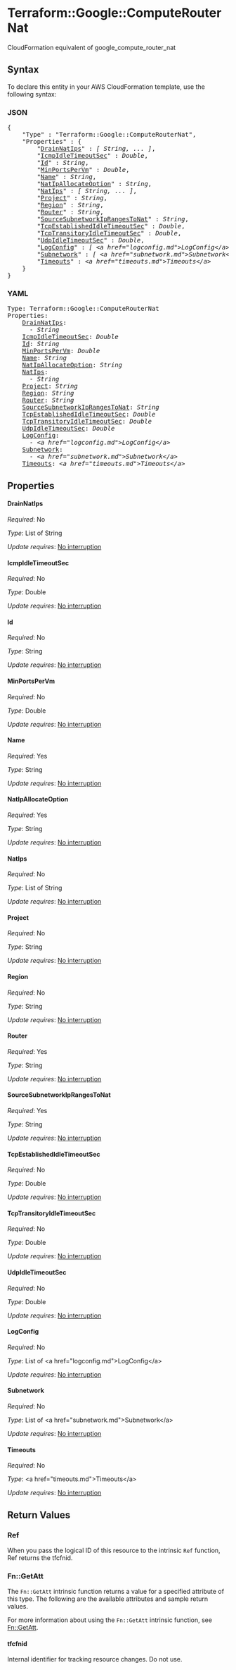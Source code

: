 # Terraform::Google::ComputeRouterNat

CloudFormation equivalent of google_compute_router_nat

## Syntax

To declare this entity in your AWS CloudFormation template, use the following syntax:

### JSON

<pre>
{
    "Type" : "Terraform::Google::ComputeRouterNat",
    "Properties" : {
        "<a href="#drainnatips" title="DrainNatIps">DrainNatIps</a>" : <i>[ String, ... ]</i>,
        "<a href="#icmpidletimeoutsec" title="IcmpIdleTimeoutSec">IcmpIdleTimeoutSec</a>" : <i>Double</i>,
        "<a href="#id" title="Id">Id</a>" : <i>String</i>,
        "<a href="#minportspervm" title="MinPortsPerVm">MinPortsPerVm</a>" : <i>Double</i>,
        "<a href="#name" title="Name">Name</a>" : <i>String</i>,
        "<a href="#natipallocateoption" title="NatIpAllocateOption">NatIpAllocateOption</a>" : <i>String</i>,
        "<a href="#natips" title="NatIps">NatIps</a>" : <i>[ String, ... ]</i>,
        "<a href="#project" title="Project">Project</a>" : <i>String</i>,
        "<a href="#region" title="Region">Region</a>" : <i>String</i>,
        "<a href="#router" title="Router">Router</a>" : <i>String</i>,
        "<a href="#sourcesubnetworkiprangestonat" title="SourceSubnetworkIpRangesToNat">SourceSubnetworkIpRangesToNat</a>" : <i>String</i>,
        "<a href="#tcpestablishedidletimeoutsec" title="TcpEstablishedIdleTimeoutSec">TcpEstablishedIdleTimeoutSec</a>" : <i>Double</i>,
        "<a href="#tcptransitoryidletimeoutsec" title="TcpTransitoryIdleTimeoutSec">TcpTransitoryIdleTimeoutSec</a>" : <i>Double</i>,
        "<a href="#udpidletimeoutsec" title="UdpIdleTimeoutSec">UdpIdleTimeoutSec</a>" : <i>Double</i>,
        "<a href="#logconfig" title="LogConfig">LogConfig</a>" : <i>[ &lt;a href=&#34;logconfig.md&#34;&gt;LogConfig&lt;/a&gt;, ... ]</i>,
        "<a href="#subnetwork" title="Subnetwork">Subnetwork</a>" : <i>[ &lt;a href=&#34;subnetwork.md&#34;&gt;Subnetwork&lt;/a&gt;, ... ]</i>,
        "<a href="#timeouts" title="Timeouts">Timeouts</a>" : <i>&lt;a href=&#34;timeouts.md&#34;&gt;Timeouts&lt;/a&gt;</i>
    }
}
</pre>

### YAML

<pre>
Type: Terraform::Google::ComputeRouterNat
Properties:
    <a href="#drainnatips" title="DrainNatIps">DrainNatIps</a>: <i>
      - String</i>
    <a href="#icmpidletimeoutsec" title="IcmpIdleTimeoutSec">IcmpIdleTimeoutSec</a>: <i>Double</i>
    <a href="#id" title="Id">Id</a>: <i>String</i>
    <a href="#minportspervm" title="MinPortsPerVm">MinPortsPerVm</a>: <i>Double</i>
    <a href="#name" title="Name">Name</a>: <i>String</i>
    <a href="#natipallocateoption" title="NatIpAllocateOption">NatIpAllocateOption</a>: <i>String</i>
    <a href="#natips" title="NatIps">NatIps</a>: <i>
      - String</i>
    <a href="#project" title="Project">Project</a>: <i>String</i>
    <a href="#region" title="Region">Region</a>: <i>String</i>
    <a href="#router" title="Router">Router</a>: <i>String</i>
    <a href="#sourcesubnetworkiprangestonat" title="SourceSubnetworkIpRangesToNat">SourceSubnetworkIpRangesToNat</a>: <i>String</i>
    <a href="#tcpestablishedidletimeoutsec" title="TcpEstablishedIdleTimeoutSec">TcpEstablishedIdleTimeoutSec</a>: <i>Double</i>
    <a href="#tcptransitoryidletimeoutsec" title="TcpTransitoryIdleTimeoutSec">TcpTransitoryIdleTimeoutSec</a>: <i>Double</i>
    <a href="#udpidletimeoutsec" title="UdpIdleTimeoutSec">UdpIdleTimeoutSec</a>: <i>Double</i>
    <a href="#logconfig" title="LogConfig">LogConfig</a>: <i>
      - &lt;a href=&#34;logconfig.md&#34;&gt;LogConfig&lt;/a&gt;</i>
    <a href="#subnetwork" title="Subnetwork">Subnetwork</a>: <i>
      - &lt;a href=&#34;subnetwork.md&#34;&gt;Subnetwork&lt;/a&gt;</i>
    <a href="#timeouts" title="Timeouts">Timeouts</a>: <i>&lt;a href=&#34;timeouts.md&#34;&gt;Timeouts&lt;/a&gt;</i>
</pre>

## Properties

#### DrainNatIps

_Required_: No

_Type_: List of String

_Update requires_: [No interruption](https://docs.aws.amazon.com/AWSCloudFormation/latest/UserGuide/using-cfn-updating-stacks-update-behaviors.html#update-no-interrupt)

#### IcmpIdleTimeoutSec

_Required_: No

_Type_: Double

_Update requires_: [No interruption](https://docs.aws.amazon.com/AWSCloudFormation/latest/UserGuide/using-cfn-updating-stacks-update-behaviors.html#update-no-interrupt)

#### Id

_Required_: No

_Type_: String

_Update requires_: [No interruption](https://docs.aws.amazon.com/AWSCloudFormation/latest/UserGuide/using-cfn-updating-stacks-update-behaviors.html#update-no-interrupt)

#### MinPortsPerVm

_Required_: No

_Type_: Double

_Update requires_: [No interruption](https://docs.aws.amazon.com/AWSCloudFormation/latest/UserGuide/using-cfn-updating-stacks-update-behaviors.html#update-no-interrupt)

#### Name

_Required_: Yes

_Type_: String

_Update requires_: [No interruption](https://docs.aws.amazon.com/AWSCloudFormation/latest/UserGuide/using-cfn-updating-stacks-update-behaviors.html#update-no-interrupt)

#### NatIpAllocateOption

_Required_: Yes

_Type_: String

_Update requires_: [No interruption](https://docs.aws.amazon.com/AWSCloudFormation/latest/UserGuide/using-cfn-updating-stacks-update-behaviors.html#update-no-interrupt)

#### NatIps

_Required_: No

_Type_: List of String

_Update requires_: [No interruption](https://docs.aws.amazon.com/AWSCloudFormation/latest/UserGuide/using-cfn-updating-stacks-update-behaviors.html#update-no-interrupt)

#### Project

_Required_: No

_Type_: String

_Update requires_: [No interruption](https://docs.aws.amazon.com/AWSCloudFormation/latest/UserGuide/using-cfn-updating-stacks-update-behaviors.html#update-no-interrupt)

#### Region

_Required_: No

_Type_: String

_Update requires_: [No interruption](https://docs.aws.amazon.com/AWSCloudFormation/latest/UserGuide/using-cfn-updating-stacks-update-behaviors.html#update-no-interrupt)

#### Router

_Required_: Yes

_Type_: String

_Update requires_: [No interruption](https://docs.aws.amazon.com/AWSCloudFormation/latest/UserGuide/using-cfn-updating-stacks-update-behaviors.html#update-no-interrupt)

#### SourceSubnetworkIpRangesToNat

_Required_: Yes

_Type_: String

_Update requires_: [No interruption](https://docs.aws.amazon.com/AWSCloudFormation/latest/UserGuide/using-cfn-updating-stacks-update-behaviors.html#update-no-interrupt)

#### TcpEstablishedIdleTimeoutSec

_Required_: No

_Type_: Double

_Update requires_: [No interruption](https://docs.aws.amazon.com/AWSCloudFormation/latest/UserGuide/using-cfn-updating-stacks-update-behaviors.html#update-no-interrupt)

#### TcpTransitoryIdleTimeoutSec

_Required_: No

_Type_: Double

_Update requires_: [No interruption](https://docs.aws.amazon.com/AWSCloudFormation/latest/UserGuide/using-cfn-updating-stacks-update-behaviors.html#update-no-interrupt)

#### UdpIdleTimeoutSec

_Required_: No

_Type_: Double

_Update requires_: [No interruption](https://docs.aws.amazon.com/AWSCloudFormation/latest/UserGuide/using-cfn-updating-stacks-update-behaviors.html#update-no-interrupt)

#### LogConfig

_Required_: No

_Type_: List of &lt;a href=&#34;logconfig.md&#34;&gt;LogConfig&lt;/a&gt;

_Update requires_: [No interruption](https://docs.aws.amazon.com/AWSCloudFormation/latest/UserGuide/using-cfn-updating-stacks-update-behaviors.html#update-no-interrupt)

#### Subnetwork

_Required_: No

_Type_: List of &lt;a href=&#34;subnetwork.md&#34;&gt;Subnetwork&lt;/a&gt;

_Update requires_: [No interruption](https://docs.aws.amazon.com/AWSCloudFormation/latest/UserGuide/using-cfn-updating-stacks-update-behaviors.html#update-no-interrupt)

#### Timeouts

_Required_: No

_Type_: &lt;a href=&#34;timeouts.md&#34;&gt;Timeouts&lt;/a&gt;

_Update requires_: [No interruption](https://docs.aws.amazon.com/AWSCloudFormation/latest/UserGuide/using-cfn-updating-stacks-update-behaviors.html#update-no-interrupt)

## Return Values

### Ref

When you pass the logical ID of this resource to the intrinsic `Ref` function, Ref returns the tfcfnid.

### Fn::GetAtt

The `Fn::GetAtt` intrinsic function returns a value for a specified attribute of this type. The following are the available attributes and sample return values.

For more information about using the `Fn::GetAtt` intrinsic function, see [Fn::GetAtt](https://docs.aws.amazon.com/AWSCloudFormation/latest/UserGuide/intrinsic-function-reference-getatt.html).

#### tfcfnid

Internal identifier for tracking resource changes. Do not use.

